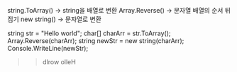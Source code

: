 string.ToArray()
	-> string을 배열로 변환
Array.Reverse()
	-> 문자열 배열의 순서 뒤집기
new string()
	-> 문자열로 변환

string str = "Hello world";
char[] charArr = str.ToArray();
Array.Reverse(charArr);
string newStr = new string(charArr);
Console.WriteLine(newStr);

>> dlrow olleH